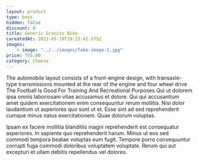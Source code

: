 ```yaml
---
layout: product
type: boys
hidden: false
discount: 0
title: Generic Granite Bike
careatedAt: 2021-05-10T19:23:42.575Z
images:
    - image: "../../images/fake-image-1.jpg"
price: 755.00
category: Cheese
---
```

The automobile layout consists of a front-engine design, with transaxle-type transmissions mounted at the rear of the engine and four wheel drive
The Football Is Good For Training And Recreational Purposes
Qui ut dolorem ipsa omnis laboriosam vitae accusamus et dolore. Qui qui accusantium amet quidem exercitationem enim consequuntur rerum mollitia. Nisi dolor laudantium ut asperiores quo sunt ut et. Esse sint ad sed reprehenderit cumque minus natus exercitationem. Quae dolorum voluptas.
 Ipsam ex facere mollitia blanditiis magni reprehenderit est consequatur asperiores. In sapiente quo reprehenderit harum. Minus ut eos sed commodi tempora beatae voluptas eum fugit. Tempore porro consequuntur corrupti fuga commodi doloribus voluptatem voluptate. Rerum qui aut excepturi et ullam debitis repellendus vel dolores.
